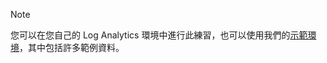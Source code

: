 > [!NOTE]
> 您可以在您自己的 Log Analytics 環境中進行此練習，也可以使用我們的[示範環境](https://portal.loganalytics.io/demo)，其中包括許多範例資料。
